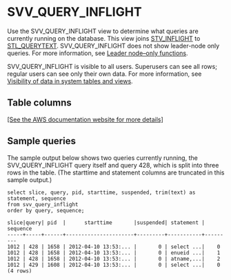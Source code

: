 # SVV\_QUERY\_INFLIGHT<a name="r_SVV_QUERY_INFLIGHT"></a>

Use the SVV\_QUERY\_INFLIGHT view to determine what queries are currently running on the database\. This view joins [STV\_INFLIGHT](r_STV_INFLIGHT.md) to [STL\_QUERYTEXT](r_STL_QUERYTEXT.md)\. SVV\_QUERY\_INFLIGHT does not show leader\-node only queries\. For more information, see [Leader node–only functions](c_SQL_functions_leader_node_only.md)\.

SVV\_QUERY\_INFLIGHT is visible to all users\. Superusers can see all rows; regular users can see only their own data\. For more information, see [Visibility of data in system tables and views](c_visibility-of-data.md)\.

## Table columns<a name="sub-r_SVV_QUERY_INFLIGHT-table-columns"></a>

[\[See the AWS documentation website for more details\]](http://docs.aws.amazon.com/redshift/latest/dg/r_SVV_QUERY_INFLIGHT.html)

## Sample queries<a name="r_SVV_QUERY_INFLIGHT-sample-queries"></a>

The sample output below shows two queries currently running, the SVV\_QUERY\_INFLIGHT query itself and query 428, which is split into three rows in the table\. \(The starttime and statement columns are truncated in this sample output\.\) 

```
select slice, query, pid, starttime, suspended, trim(text) as statement, sequence
from svv_query_inflight
order by query, sequence;

slice|query| pid  |      starttime       |suspended| statement | sequence
-----+-----+------+----------------------+---------+-----------+---------
1012 | 428 | 1658 | 2012-04-10 13:53:... |       0 | select ...|    0
1012 | 428 | 1658 | 2012-04-10 13:53:... |       0 | enueid ...|    1
1012 | 428 | 1658 | 2012-04-10 13:53:... |       0 | atname,...|    2
1012 | 429 | 1608 | 2012-04-10 13:53:... |       0 | select ...|    0
(4 rows)
```